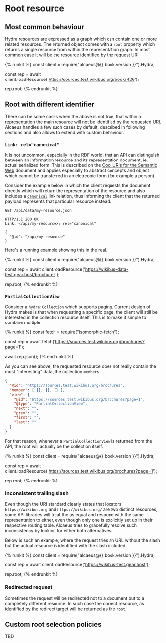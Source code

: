 # Root resource

## Most common behaviour

Hydra resources are expressed as a graph which can contain one or more related resources. The returned object
comes with a `root` property which returns a single resource from within the representation graph. In most
common case it will be the resource identified by the request URI

{% runkit %}
const client = require("alcaeus@{{ book.version }}").Hydra;

const rep = await client.loadResource('https://sources.test.wikibus.org/book/426');

rep.root;
{% endrunkit %}

## Root with different identifier

There can be some cases when the above is not true, that within a representation the main resource will
not be identified by the requested URI. Alcaeus handles a few such cases by default, described in following
sections and also allows to extend with custom behaviour.

### `Link: rel="canonical"`

It is not uncommon, especially in the RDF world, that an API can distinguish between an information resource
and its representation document, ie. actual serialized form. This is described on the
[Cool URIs for the Semantic Web](https://www.w3.org/TR/cooluris/#semweb) document and applies especially
to abstract concepts and object which cannot be transferred in an eletrconic form (for example a person).

Consider the example below in which the client requests the document directly which will return the
representation of the resource and also includes a
[`canonical`](http://webconcepts.info/concepts/link-relation/canonical) link relation, thus informing the
client that the returned payload represents that particular resource instead.

```http-request
GET /api/data/my-resource.json

HTTP/1.1 200 OK
Link: </api/my-resource>; rel="canonical"

{
  "@id": "/api/my-resource"
}
```

Here's a running example showing this in the real.

{% runkit %}
const client = require("alcaeus@{{ book.version }}").Hydra;

const rep = await client.loadResource('https://wikibus-data-test.gear.host/brochures');

rep.root;
{% endrunkit %}

### `PartialCollectionView`

Consider a `hydra:Collection` which supports paging. Current design of Hydra makes is that when requesting
a specific page, the client will still be interested in the collection resource itself. This is to make it
simple to combine multiple

{% runkit %}
const fetch = require("isomorphic-fetch");

const rep = await fetch('https://sources.test.wikibus.org/brochures?page=1');

await rep.json();
{% endrunkit %}

As you can see above, the requested resource does not really contain the most "interesting" data, the
collection `member`s.

```json
{
  "@id": "https://sources.test.wikibus.org/brochures",
  "member": [ {}, {}, {} ],
  "view": {
    "@id": "https://sources.test.wikibus.org/brochures?page=1",
    "@type": "PartialCollectionView",
    "next": "",
    "prev": "",
    "first": "",
    "last": ""
  }
}
```

For that reason, whenever a `PartialCollectionView` is returned from the API, the root will actually be the
collection itself.

{% runkit %}
const client = require("alcaeus@{{ book.version }}").Hydra;

const rep = await client.loadResource('https://sources.test.wikibus.org/brochures?page=1');

rep.root;
{% endrunkit %}

### Inconsistent trailing slash

Even though the URI standard clearly states that locators `https://wikibus.org` and `https://wikibus.org/`
are two distinct resources, some API libraries will treat the as equal and respond with the same representation
to either, even though only one is explicitly set up in their respective routing table. Alcaeus tries to
gracefully resolve such inconsistency by looking for either both alternatives.

Below is such an example, where the request tries an URL without the slash but the actual resource is
identified with the slash included.

{% runkit %}
const client = require("alcaeus@{{ book.version }}").Hydra;

const rep = await client.loadResource('https://wikibus-test.gear.host');

rep.root;
{% endrunkit %}

### Redirected request

Sometimes the request will be redirected not to a document but to a completely different resource. In such
case the correct resource, as identified by the redirect target will be returned as the `root`.

## Custom root selection policies

TBD
